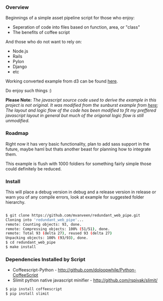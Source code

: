 ### Overview

Beginnings of a simple asset pipeline script for those who enjoy:

  * Seperation of code into files based on function, area, or "class"
  * The benefits of coffee script

And those who do not want to rely on:

  * Node.js
  * Rails
  * Pylon
  * Django
  * etc
 
Working converted example from d3 can be found [here](http://fuag15.github.com/redundant_web_pipe/example/sunburst.html).  

Do enjoy such things :)

**Please Note:** *The javascript source code used to derive the example in this project is not original. 
It was modified from the sunburst example from [here](https://github.com/mbostock/d3); 
The layout and logic flow of the code has been modified to fit my preffered javascript layout in general but much of the origonal logic flow is still unmodified.*

### Roadmap

Right now it has very basic functionality, plan to add sass support in the future, 
maybe haml but thats another beast for planning how to integrate them.

This example is flush with 1000 foldiers for something fairly simple those could definitely be reduced.

### Install

This will place a debug version in debug and a release version in 
release or warn you of any compile errors, look at example for 
suggested folder hierarchy.

```bash

$ git clone https://github.com/mvanveen/redundant_web_pipe.git
Cloning into 'redundant_web_pipe'...
remote: Counting objects: 93, done.
remote: Compressing objects: 100% (51/51), done.
remote: Total 93 (delta 27), reused 93 (delta 27)
Unpacking objects: 100% (93/93), done.
$ cd redundant_web_pipe
$ make install

```

### Dependencies Installed by Script

  * Coffeescript-Python - http://github.com/doloopwhile/Python-CoffeeScript
  * Slimit python native javascript minifier - http://github.com/rspivak/slimit/

```bash
$ pip install coffeescript
$ pip install slimit
``` 
